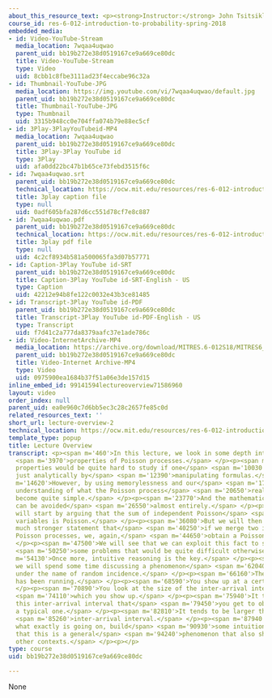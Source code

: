```yaml
---
about_this_resource_text: <p><strong>Instructor:</strong> John Tsitsiklis</p>
course_id: res-6-012-introduction-to-probability-spring-2018
embedded_media:
- id: Video-YouTube-Stream
  media_location: 7wqaa4uqwao
  parent_uid: bb19b272e38d0519167ce9a669ce80dc
  title: Video-YouTube-Stream
  type: Video
  uid: 8cbb1c8fbe3111ad23f4eccabe96c32a
- id: Thumbnail-YouTube-JPG
  media_location: https://img.youtube.com/vi/7wqaa4uqwao/default.jpg
  parent_uid: bb19b272e38d0519167ce9a669ce80dc
  title: Thumbnail-YouTube-JPG
  type: Thumbnail
  uid: 3315b948cc0e704ffa074b79e88ec5cf
- id: 3Play-3PlayYouTubeid-MP4
  media_location: 7wqaa4uqwao
  parent_uid: bb19b272e38d0519167ce9a669ce80dc
  title: 3Play-3Play YouTube id
  type: 3Play
  uid: afa0dd22bc47b1b65ce73febd3515f6c
- id: 7wqaa4uqwao.srt
  parent_uid: bb19b272e38d0519167ce9a669ce80dc
  technical_location: https://ocw.mit.edu/resources/res-6-012-introduction-to-probability-spring-2018/part-iii-random-processes/lecture-overview-2/7wqaa4uqwao.srt
  title: 3play caption file
  type: null
  uid: 0adf605bfa287d6cc551d78cf7e8c887
- id: 7wqaa4uqwao.pdf
  parent_uid: bb19b272e38d0519167ce9a669ce80dc
  technical_location: https://ocw.mit.edu/resources/res-6-012-introduction-to-probability-spring-2018/part-iii-random-processes/lecture-overview-2/7wqaa4uqwao.pdf
  title: 3play pdf file
  type: null
  uid: 4c2cf8934b581a500065fa3d07b57771
- id: Caption-3Play YouTube id-SRT
  parent_uid: bb19b272e38d0519167ce9a669ce80dc
  title: Caption-3Play YouTube id-SRT-English - US
  type: Caption
  uid: 42212e94b8fe122c0032e43b3ce81485
- id: Transcript-3Play YouTube id-PDF
  parent_uid: bb19b272e38d0519167ce9a669ce80dc
  title: Transcript-3Play YouTube id-PDF-English - US
  type: Transcript
  uid: f7d41c2a777da8379aafc37e1ade786c
- id: Video-InternetArchive-MP4
  media_location: https://archive.org/download/MITRES.6-012S18/MITRES6_012S18_L23-01_300k.mp4
  parent_uid: bb19b272e38d0519167ce9a669ce80dc
  title: Video-Internet Archive-MP4
  type: Video
  uid: 0975900ea1684b37f51a06e3de157d15
inline_embed_id: 99141594lectureoverview71586960
layout: video
order_index: null
parent_uid: ea0e960c7d6bb5ec3c28c2657fe85c0d
related_resources_text: ''
short_url: lecture-overview-2
technical_location: https://ocw.mit.edu/resources/res-6-012-introduction-to-probability-spring-2018/part-iii-random-processes/lecture-overview-2
template_type: popup
title: Lecture Overview
transcript: <p><span m='460'>In this lecture, we look in some depth into various</span>
  <span m='3970'>properties of Poisson processes.</span> </p><p><span m='6690'>These
  properties would be quite hard to study if one</span> <span m='10030'>were to proceed
  just analytically by</span> <span m='12390'>manipulating formulas.</span> </p><p><span
  m='14620'>However, by using memorylessness and our</span> <span m='17930'>intuitive
  understanding of what the Poisson process</span> <span m='20650'>really is, they
  become quite simple.</span> </p><p><span m='23770'>And the mathematical manipulations
  can be avoided</span> <span m='26550'>almost entirely.</span> </p><p><span m='29690'>We
  will start by arguing that the sum of independent Poisson</span> <span m='33150'>random
  variables is Poisson.</span> </p><p><span m='36080'>But we will then establish the
  much stronger statement that</span> <span m='40250'>if we merge two independent
  Poisson processes, we, again,</span> <span m='44650'>obtain a Poisson process.</span>
  </p><p><span m='47500'>We will see that we can exploit this fact to solve</span>
  <span m='50250'>some problems that would be quite difficult otherwise.</span> </p><p><span
  m='54130'>Once more, intuitive reasoning is the key.</span> </p><p><span m='58820'>Finally,
  we will spend some time discussing a phenomenon</span> <span m='62040'>that goes
  under the name of random incidence.</span> </p><p><span m='66160'>The Poisson process
  has been running.</span> </p><p><span m='68590'>You show up at a certain time.</span>
  </p><p><span m='70890'>You look at the size of the inter-arrival interval during</span>
  <span m='74110'>which you show up.</span> </p><p><span m='75940'>It turns out that
  this inter-arrival interval that</span> <span m='79450'>you get to observe is not
  a typical one.</span> </p><p><span m='82810'>It tends to be larger than the typical</span>
  <span m='85260'>inter-arrival interval.</span> </p><p><span m='87940'>We will understand
  what exactly is going on, build</span> <span m='90930'>some intuition, and realize
  that this is a general</span> <span m='94240'>phenomenon that also shows up in many
  other contexts.</span> </p><p></p>
type: course
uid: bb19b272e38d0519167ce9a669ce80dc

---
```

None